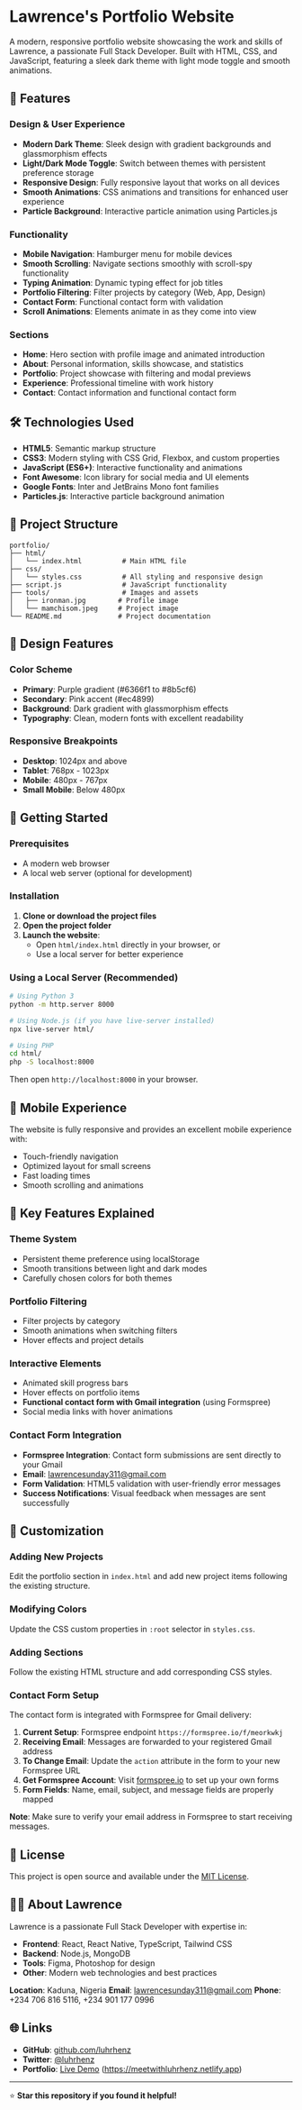 # Lawrence's Portfolio Website

A modern, responsive portfolio website showcasing the work and skills of Lawrence, a passionate Full Stack Developer. Built with HTML, CSS, and JavaScript, featuring a sleek dark theme with light mode toggle and smooth animations.

## 🚀 Features

### Design & User Experience
- **Modern Dark Theme**: Sleek design with gradient backgrounds and glassmorphism effects
- **Light/Dark Mode Toggle**: Switch between themes with persistent preference storage
- **Responsive Design**: Fully responsive layout that works on all devices
- **Smooth Animations**: CSS animations and transitions for enhanced user experience
- **Particle Background**: Interactive particle animation using Particles.js

### Functionality
- **Mobile Navigation**: Hamburger menu for mobile devices
- **Smooth Scrolling**: Navigate sections smoothly with scroll-spy functionality
- **Typing Animation**: Dynamic typing effect for job titles
- **Portfolio Filtering**: Filter projects by category (Web, App, Design)
- **Contact Form**: Functional contact form with validation
- **Scroll Animations**: Elements animate in as they come into view

### Sections
- **Home**: Hero section with profile image and animated introduction
- **About**: Personal information, skills showcase, and statistics
- **Portfolio**: Project showcase with filtering and modal previews
- **Experience**: Professional timeline with work history
- **Contact**: Contact information and functional contact form

## 🛠️ Technologies Used

- **HTML5**: Semantic markup structure
- **CSS3**: Modern styling with CSS Grid, Flexbox, and custom properties
- **JavaScript (ES6+)**: Interactive functionality and animations
- **Font Awesome**: Icon library for social media and UI elements
- **Google Fonts**: Inter and JetBrains Mono font families
- **Particles.js**: Interactive particle background animation

## 📁 Project Structure

```
portfolio/
├── html/
│   └── index.html          # Main HTML file
├── css/
│   └── styles.css          # All styling and responsive design
├── script.js               # JavaScript functionality
├── tools/                  # Images and assets
│   ├── ironman.jpg        # Profile image
│   └── mamchisom.jpeg     # Project image
└── README.md              # Project documentation
```

## 🎨 Design Features

### Color Scheme
- **Primary**: Purple gradient (#6366f1 to #8b5cf6)
- **Secondary**: Pink accent (#ec4899)
- **Background**: Dark gradient with glassmorphism effects
- **Typography**: Clean, modern fonts with excellent readability

### Responsive Breakpoints
- **Desktop**: 1024px and above
- **Tablet**: 768px - 1023px
- **Mobile**: 480px - 767px
- **Small Mobile**: Below 480px

## 🚀 Getting Started

### Prerequisites
- A modern web browser
- A local web server (optional for development)

### Installation

1. **Clone or download the project files**
2. **Open the project folder**
3. **Launch the website**:
   - Open `html/index.html` directly in your browser, or
   - Use a local server for better experience

### Using a Local Server (Recommended)

```bash
# Using Python 3
python -m http.server 8000

# Using Node.js (if you have live-server installed)
npx live-server html/

# Using PHP
cd html/
php -S localhost:8000
```

Then open `http://localhost:8000` in your browser.

## 📱 Mobile Experience

The website is fully responsive and provides an excellent mobile experience with:
- Touch-friendly navigation
- Optimized layout for small screens
- Fast loading times
- Smooth scrolling and animations

## 🎯 Key Features Explained

### Theme System
- Persistent theme preference using localStorage
- Smooth transitions between light and dark modes
- Carefully chosen colors for both themes

### Portfolio Filtering
- Filter projects by category
- Smooth animations when switching filters
- Hover effects and project details

### Interactive Elements
- Animated skill progress bars
- Hover effects on portfolio items
- **Functional contact form with Gmail integration** (using Formspree)
- Social media links with hover animations

### Contact Form Integration
- **Formspree Integration**: Contact form submissions are sent directly to your Gmail
- **Email**: lawrencesunday311@gmail.com
- **Form Validation**: HTML5 validation with user-friendly error messages
- **Success Notifications**: Visual feedback when messages are sent successfully

## 🔧 Customization

### Adding New Projects
Edit the portfolio section in `index.html` and add new project items following the existing structure.

### Modifying Colors
Update the CSS custom properties in `:root` selector in `styles.css`.

### Adding Sections
Follow the existing HTML structure and add corresponding CSS styles.

### Contact Form Setup
The contact form is integrated with Formspree for Gmail delivery:

1. **Current Setup**: Formspree endpoint `https://formspree.io/f/meorkwkj`
2. **Receiving Email**: Messages are forwarded to your registered Gmail address
3. **To Change Email**: Update the `action` attribute in the form to your new Formspree URL
4. **Get Formspree Account**: Visit [formspree.io](https://formspree.io) to set up your own forms
5. **Form Fields**: Name, email, subject, and message fields are properly mapped

**Note**: Make sure to verify your email address in Formspree to start receiving messages.

## 📄 License

This project is open source and available under the [MIT License](LICENSE).

## 👨‍💻 About Lawrence

Lawrence is a passionate Full Stack Developer with expertise in:
- **Frontend**: React, React Native, TypeScript, Tailwind CSS
- **Backend**: Node.js, MongoDB
- **Tools**: Figma, Photoshop for design
- **Other**: Modern web technologies and best practices

**Location**: Kaduna, Nigeria
**Email**: lawrencesunday311@gmail.com
**Phone**: +234 706 816 5116, +234 901 177 0996

## 🌐 Links
- **GitHub**: [github.com/luhrhenz](https://github.com/luhrhenz)
- **Twitter**: [@luhrhenz](https://twitter.com/luhrhenz)
- **Portfolio**: [Live Demo](#) (https://meetwithluhrhenz.netlify.app)

---

⭐ **Star this repository if you found it helpful!**